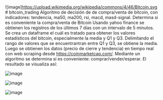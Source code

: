 ![image]https://upload.wikimedia.org/wikipedia/commons/4/46/Bitcoin.svg # bitcoin_trading
Algoritmo de decisión de de compra/venta de bitcoin, con indicadores: tendencia, ma50, ma200, rsi, macd, masd-signal.
Determina si es conveniente la compra/venta de Bitcoin Usando yahoo finance se obtienen los registros de los últimos 7 días con un intervalo de 5 minutos. Se crea un dataframe el cuál es tratado para obtener los valores estadísticos del bitcoin, especialmente la media y Q1 y Q3. Delimitando el rango de valores que se encuentrantran entre Q1 y Q3, se obtiene la media. Luego se obtienen los datos (precio de cierre y tendencia) en tiempo real con web scraping desde https://coinmarketcap.com/. Mediante un algoritmo se determina si es conveniente: comprar/vender/esperar. El resultado se visualiza así:

![image](https://github.com/JulioLaz/bitcoin_trading/assets/108642139/240b4ba7-e1e3-4f6b-9984-8e91e7497acf)

![image](https://github.com/JulioLaz/bitcoin_trading/assets/108642139/7d003877-5eb8-4547-b48f-f8f5e9532e52)

![image](https://github.com/JulioLaz/bitcoin_trading/assets/108642139/8cb169be-6e4c-4b02-820e-e1619a8f9e9c)
